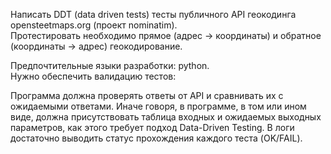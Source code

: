 Написать DDT (data driven tests) тесты публичного API геокодинга opensteetmaps.org (проект nominatim).<br>
Протестировать необходимо прямое (адрес -> координаты) и обратное (координаты -> адрес) геокодирование.

Предпочтительные языки разработки: python.<br>
Нужно обеспечить валидацию тестов:

Программа должна проверять ответы от API и сравнивать их с ожидаемыми ответами. Иначе говоря, в программе, в  том или ином виде, должна присутствовать таблица входных и ожидаемых выходных параметров, как этого требует подход Data-Driven Testing. В логи достаточно выводить статус прохождения каждого теста (OK/FAIL).
